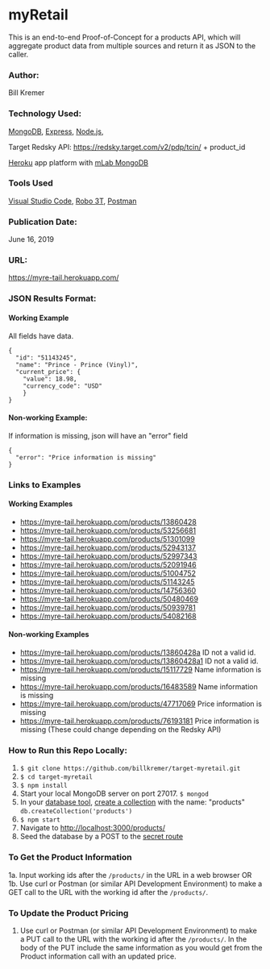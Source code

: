 # myRetail
This is an end-to-end Proof-of-Concept for a products API, which will aggregate product data from multiple sources and return it as JSON to the caller.
 

### Author:
Bill Kremer

### Technology Used:
[MongoDB](https://docs.mongodb.com/manual/), [Express](http://expressjs.com/), [Node.js](https://nodejs.org),

Target Redsky API: https://redsky.target.com/v2/pdp/tcin/ + product_id

[Heroku](https://www.heroku.com/) app platform with [mLab MongoDB](https://www.mlab.com/)

### Tools Used
[Visual Studio Code](https://code.visualstudio.com/), [Robo 3T](https://www.robomongo.org), [Postman](https://www.getpostman.com/)

### Publication Date:
June 16, 2019

### URL:
https://myre-tail.herokuapp.com/


<!-- does PUT need to verify name? what is actual input for PUT -->

### JSON Results Format:
#### Working Example
All fields have data.

```
{ 
  "id": "51143245",
  "name": "Prince - Prince (Vinyl)",
  "current_price": {
    "value": 18.98,
    "currency_code": "USD"
    }
}
```

#### Non-working Example:
If information is missing, json will have an "error" field
```
{
  "error": "Price information is missing"
}
```

### Links to Examples

#### Working Examples
* https://myre-tail.herokuapp.com/products/13860428
* https://myre-tail.herokuapp.com/products/53256681
* https://myre-tail.herokuapp.com/products/51301099
* https://myre-tail.herokuapp.com/products/52943137
* https://myre-tail.herokuapp.com/products/52997343
* https://myre-tail.herokuapp.com/products/52091946
* https://myre-tail.herokuapp.com/products/51004752
* https://myre-tail.herokuapp.com/products/51143245
* https://myre-tail.herokuapp.com/products/14756360
* https://myre-tail.herokuapp.com/products/50480469
* https://myre-tail.herokuapp.com/products/50939781
* https://myre-tail.herokuapp.com/products/54082168


#### Non-working Examples
* https://myre-tail.herokuapp.com/products/13860428a ID not a valid id.
* https://myre-tail.herokuapp.com/products/13860428a1 ID not a valid id.
* https://myre-tail.herokuapp.com/products/15117729 Name information is missing
* https://myre-tail.herokuapp.com/products/16483589 Name information is missing
* https://myre-tail.herokuapp.com/products/47717069 Price information is missing
* https://myre-tail.herokuapp.com/products/76193181 Price information is missing
(These could change depending on the Redsky API)

### How to Run this Repo Locally:
1. `$ git clone https://github.com/billkremer/target-myretail.git`
2. `$ cd target-myretail`
3. `$ npm install`
4. Start your local MongoDB server on port 27017. `$ mongod`
5. In your [database tool](https://www.robomongo.org), [create a collection](https://docs.mongodb.com/manual/reference/method/db.createCollection/) with the name: "products" `db.createCollection('products')`
6. `$ npm start`
7. Navigate to [http://localhost:3000/products/](http://localhost:3000/products/)
8. Seed the database by a POST to the [secret route](http://localhost:3000/secret/newproducts/thisisanexcellentroute)


### To Get the Product Information 
1a\. Input working ids after the `/products/` in the URL in a web browser
OR
1b\. Use curl or Postman (or similar API Development Environment) to make a GET call to the URL with the working id after the `/products/`.

### To Update the Product Pricing
1. Use curl or Postman (or similar API Development Environment) to make a PUT call to the URL with the working id after the `/products/`. In the body of the PUT include the same information as you would get from the Product information call with an updated price.



